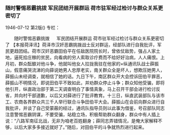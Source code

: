 ### 随时警惕恶霸挑拨  军民团结开展群运  荷市驻军经过检讨与群众关系更密切了

1946-07-12
第2版()
专栏：

　　随时警惕恶霸挑拨
　  军民团结开展群运
    荷市驻军经过检讨与群众关系更密切了
    【本报荷泽讯】荷泽市汉奸恶霸挑拨战士反对群运，经部队进行自我批评，军民更趋团结。荷市汉奸恶霸田伯平在任敌医院院长时，曾依仗敌势，强占人家土地，逼死拾庄稼的贫民，向看病的穷人索取诊疗费而不给好好治病，人人痛恨。上月初，群众酝酿对他斗争，他就叫他女人拉拢我驻在他家的×纵通讯队战士薛振山，假意痛哭流涕的向薛说她男人忠厚老实，南关群众全是坏人，想欺压她男人，薛振山未经调查，就相信了她的话。九日下午，南区群众开大会控诉田伯平罪恶，薛振山不明情况，即说田伯平不致如此，并劝群众停止斗争；群众知他受骗，即将他引开，纵直政治部于第二天调查明白了事情真象，马上召开干部会进行检讨反省，并向村干部道歉，以后又对薛进行了批评教育。十三日，纵直武装部队与该市工、农商各界群众共三千人举行联合斗争田伯平大会。薛振山在会前向群众进行自我批评，并谈了自己受蒙蔽的经过，通讯队指导员则以此事为借鉴，号召部队同志注意警惕恶霸阴谋，不要受骗，站稳立场，积极帮助群众翻身，群众中有人插上说：“八路军南征北战，无非为咱老百姓翻身；薛同志弄错情况，是俺大家解释不够，以后大家多多接近就好了。”随后，对田伯平的斗争就热烈进行起来。
